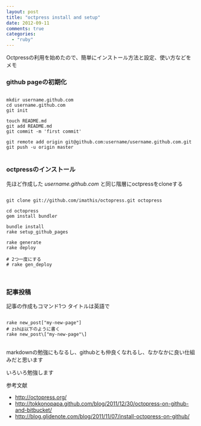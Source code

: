 ```yaml
---
layout: post
title: "octpress install and setup"
date: 2012-09-11
comments: true
categories:
  - "ruby"
---
```


Octpressの利用を始めたので、簡単にインストール方法と設定、使い方などをメモ

### github pageの初期化

<pre>
<code class="bash">
mkdir username.github.com
cd username.github.com
git init

touch README.md
git add README.md
git commit -m 'first commit'

git remote add origin git@github.com:username/username.github.com.git
git push -u origin master
</code>
</pre>

### octpressのインストール

先ほど作成した *username.github.com* と同じ階層にoctpressをcloneする

<pre>
<code class="bash">
git clone git://github.com/imathis/octopress.git octopress

cd octopress
gem install bundler

bundle install
rake setup_github_pages

rake generate
rake deploy

# 2つ一度にする
# rake gen_deploy

</code>
</pre>

### 記事投稿

記事の作成もコマンド1つ
タイトルは英語で

<pre>
<code class="bash">
rake new_post["my-new-page"]
# zshは以下のように書く
rake new_post\["my-new-page"\]
</code>
</pre>

markdownの勉強にもなるし、githubとも仲良くなれるし、なかなかに良い仕組みだと思います

いろいろ勉強します

参考文献

* <http://octopress.org/>
* <http://tokkonopapa.github.com/blog/2011/12/30/octopress-on-github-and-bitbucket/>
* <http://blog.glidenote.com/blog/2011/11/07/install-octopress-on-github/>

